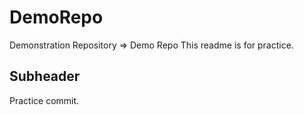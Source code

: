 # DemoRepo
Demonstration Repository => Demo Repo
This readme is for practice.

## Subheader

Practice commit.